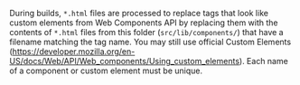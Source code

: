 During builds, `*.html` files are processed to replace tags that look like custom elements from Web Components API by replacing them with the contents of `*.html` files from this folder (`src/lib/components/`) that have a filename matching the tag name. You may still use official Custom Elements (https://developer.mozilla.org/en-US/docs/Web/API/Web_components/Using_custom_elements). Each name of a component or custom element must be unique.
